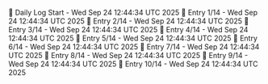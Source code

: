 📅 Daily Log Start - Wed Sep 24 12:44:34 UTC 2025
📌 Entry 1/14 - Wed Sep 24 12:44:34 UTC 2025
📌 Entry 2/14 - Wed Sep 24 12:44:34 UTC 2025
📌 Entry 3/14 - Wed Sep 24 12:44:34 UTC 2025
📌 Entry 4/14 - Wed Sep 24 12:44:34 UTC 2025
📌 Entry 5/14 - Wed Sep 24 12:44:34 UTC 2025
📌 Entry 6/14 - Wed Sep 24 12:44:34 UTC 2025
📌 Entry 7/14 - Wed Sep 24 12:44:34 UTC 2025
📌 Entry 8/14 - Wed Sep 24 12:44:34 UTC 2025
📌 Entry 9/14 - Wed Sep 24 12:44:34 UTC 2025
📌 Entry 10/14 - Wed Sep 24 12:44:34 UTC 2025

